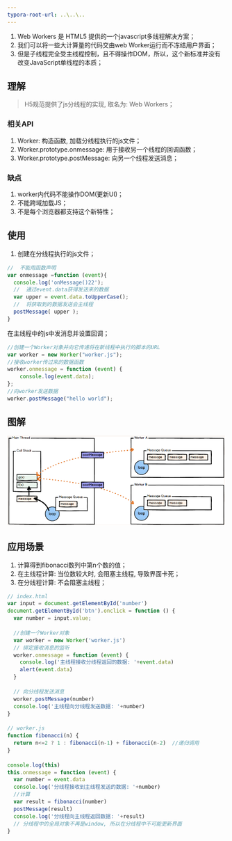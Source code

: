 ```yaml
---
typora-root-url: ..\..\..
---
```


1. Web Workers 是 HTML5 提供的一个javascript多线程解决方案；
2. 我们可以将一些大计算量的代码交由web Worker运行而不冻结用户界面；
3. 但是子线程完全受主线程控制，且不得操作DOM，所以，这个新标准并没有改变JavaScript单线程的本质；

## 理解

> H5规范提供了js分线程的实现, 取名为: Web Workers；

### 相关API

1. Worker: 构造函数, 加载分线程执行的js文件；
2. Worker.prototype.onmessage: 用于接收另一个线程的回调函数；
3. Worker.prototype.postMessage: 向另一个线程发送消息；

### 缺点

1.  worker内代码不能操作DOM(更新UI)；
2.  不能跨域加载JS；
3.  不是每个浏览器都支持这个新特性；

## 使用

1. 创建在分线程执行的js文件；

```javascript
//  不能用函数声明
var onmessage =function (event){ 
  console.log('onMessage()22');
  //  通过event.data获得发送来的数据
  var upper = event.data.toUpperCase();
  //  将获取到的数据发送会主线程
  postMessage( upper );
}
```

在主线程中的js中发消息并设置回调；

```javascript
//创建一个Worker对象并向它传递将在新线程中执行的脚本的URL
var worker = new Worker("worker.js");  
//接收worker传过来的数据函数
worker.onmessage = function (event) {     
    console.log(event.data);             
};
//向worker发送数据
worker.postMessage("hello world");    
```

## 图解

![web_workers](/images/事件机制/web_workers.jpg)

## 应用场景

1. 计算得到fibonacci数列中第n个数的值；
2. 在主线程计算: 当位数较大时, 会阻塞主线程, 导致界面卡死；
3. 在分线程计算: 不会阻塞主线程；

```javascript
// index.html
var input = document.getElementById('number')
document.getElementById('btn').onclick = function () {
  var number = input.value;

  //创建一个Worker对象
  var worker = new Worker('worker.js')
  // 绑定接收消息的监听
  worker.onmessage = function (event) {
    console.log('主线程接收分线程返回的数据: '+event.data)
    alert(event.data)
  }

  // 向分线程发送消息
  worker.postMessage(number)
  console.log('主线程向分线程发送数据: '+number)
}

// worker.js
function fibonacci(n) {
  return n<=2 ? 1 : fibonacci(n-1) + fibonacci(n-2)  //递归调用
}

console.log(this)
this.onmessage = function (event) {
  var number = event.data
  console.log('分线程接收到主线程发送的数据: '+number)
  //计算
  var result = fibonacci(number)
  postMessage(result)
  console.log('分线程向主线程返回数据: '+result)
  // 分线程中的全局对象不再是window, 所以在分线程中不可能更新界面
}
```

